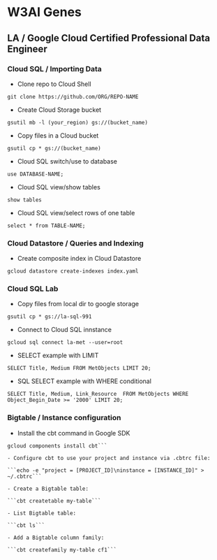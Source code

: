 # W3AI Genes 

## LA / Google Cloud Certified Professional Data Engineer

### Cloud SQL / Importing Data

- Clone repo to Cloud Shell
```
git clone https://github.com/ORG/REPO-NAME
```
- Create Cloud Storage bucket

```gsutil mb -l (your_region) gs://(bucket_name)```

- Copy files in a Cloud bucket

```gsutil cp * gs://(bucket_name)```

- Cloud SQL switch/use to database

```use DATABASE-NAME;```

- Cloud SQL view/show tables

```show tables```

- Cloud SQL view/select rows of one table

```select * from TABLE-NAME;```

### Cloud Datastore / Queries and Indexing

- Create composite index in Cloud Datastore

```gcloud datastore create-indexes index.yaml```

### Cloud SQL Lab

- Copy files from local dir to google storage

```gsutil cp * gs://la-sql-991```

- Connect to Cloud SQL innstance

```gcloud sql connect la-met --user=root```

- SELECT example with LIMIT

```SELECT Title, Medium FROM MetObjects LIMIT 20;```

- SQL SELECT example with WHERE conditional

```SELECT Title, Medium, Link_Resource  FROM MetObjects WHERE Object_Begin_Date >= '2000' LIMIT 20;```

### Bigtable / Instance configuration

- Install the cbt command in Google SDK

```gcloud components update
gcloud components install cbt```

- Configure cbt to use your project and instance via .cbtrc file:

```echo -e "project = [PROJECT_ID]\ninstance = [INSTANCE_ID]" > ~/.cbtrc```

- Create a Bigtable table:

```cbt createtable my-table```

- List Bigtable table:

```cbt ls```

- Add a Bigtable column family:

```cbt createfamily my-table cf1```

